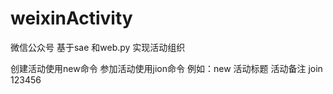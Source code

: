 # weixinActivity
微信公众号
基于sae 和web.py
实现活动组织

创建活动使用new命令 
参加活动使用jion命令
例如：new 活动标题 活动备注
join 123456
